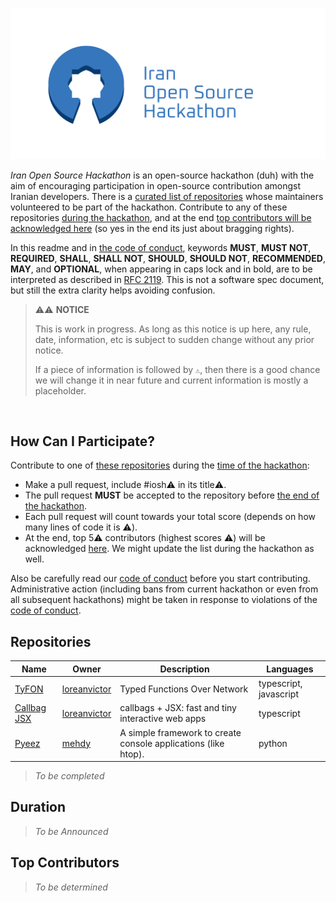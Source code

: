 ![logo](/logo/svg/logo-type-dark.svg)

_Iran Open Source Hackathon_ is an open-source hackathon (duh) with the aim of encouraging participation in open-source contribution amongst Iranian developers.
There is a [curated list of repositories][REPOS] whose maintainers volunteered to be part of the hackathon. Contribute to any of these repositories [during the hackathon][DURATION], and at the end [top contributors will be acknowledged here][TOP-CONTS] (so yes in the end its just about bragging rights).

In this readme and in [the code of conduct][COC], keywords **MUST**, **MUST NOT**, **REQUIRED**, **SHALL**, **SHALL NOT**, **SHOULD**, **SHOULD NOT**, **RECOMMENDED**, **MAY**, and **OPTIONAL**, when appearing in caps lock and in bold, are to be interpreted as described in [RFC 2119](https://tools.ietf.org/html/rfc2119). This is not a software spec document, but still the extra clarity helps avoiding confusion.


> ⚠️⚠️ **NOTICE**
>
> This is work in progress. As long as this notice is up here, any rule, date, information, etc is subject to sudden change without
> any prior notice.
>
> If a piece of information is followed by `⚠️`, then there is a good chance we will change it in near future and current
> information is mostly a placeholder.

<br>

## How Can I Participate?

Contribute to one of [these repositories][REPOS] during the [time of the hackathon][DURATION]:

- Make a pull request, include #iosh⚠️ in its title⚠️.
- The pull request **MUST** be accepted to the repository before [the end of the hackathon][DURATION].
- Each pull request will count towards your total score (depends on how many lines of code it is ⚠️).
- At the end, top 5⚠️ contributors (highest scores ⚠️) will be acknowledged [here][TOP-CONTS]. We might update the list during the hackathon as well.

Also be carefully read our [code of conduct][COC] before you start contributing. Administrative action (including bans from current hackathon
or even from all subsequent hackathons) might be taken in response to violations of the [code of conduct][COC].

## Repositories

| Name | Owner | Description | Languages |
| --- | --- | --- | --- |
| [TyFON](https://github.com/loreanvictor/tyfon) | [loreanvictor](https://github.com/loreanvictor) | Typed Functions Over Network | typescript, javascript| --- | --- | --- | --- |
| [Callbag JSX](https://github.com/loreanvictor/callbag-jsx) | [loreanvictor](https://github.com/loreanvictor) | callbags + JSX: fast and tiny interactive web apps | typescript| --- | --- | --- | --- |
| [Pyeez](https://github.com/mehdy/pyeez) | [mehdy](https://github.com/mehdy) | A simple framework to create console applications (like htop). | python

> _To be completed_

## Duration

> _To be Announced_

## Top Contributors

> _To be determined_


[COC]: /CODE_OF_CONDUCT.md
[REPOS]: #repositories
[DURATION]: #duration
[TOP-CONTS]: #top-contributors
